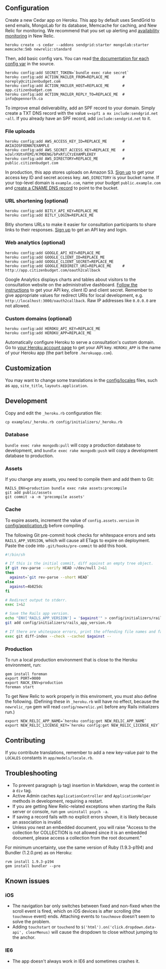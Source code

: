 ## Configuration

Create a new Cedar app on Heroku. This app by default uses SendGrid to send emails, MongoLab for its database, Memcache for caching, and New Relic for monitoring. We recommend that you set up alerting and [availability monitoring](https://newrelic.com/docs/features/availability-monitoring-faq) in New Relic.

    heroku create -s cedar --addons sendgrid:starter mongolab:starter memcache:5mb newrelic:standard

Then, add basic config vars. You can read [the documentation for each config var](https://github.com/opennorth/citizenbudgetapp.com/blob/master/examples/_heroku.rb) in the source.

    heroku config:add SECRET_TOKEN=`bundle exec rake secret`
    heroku config:add ACTION_MAILER_FROM=REPLACE_ME      # noreply@citizenbudget.com
    heroku config:add ACTION_MAILER_HOST=REPLACE_ME      # app.citizenbudget.com
    heroku config:add ACTION_MAILER_REPLY_TO=REPLACE_ME  # info@opennorth.ca

To improve email deliverability, add an SPF record to your domain. Simply create a TXT DNS record with the value `v=spf1 a mx include:sendgrid.net ~all`. If you already have an SPF record, add `include:sendgrid.net` to it.

### File uploads

    heroku config:add AWS_ACCESS_KEY_ID=REPLACE_ME       # AKIAIOSFODNN7EXAMPLE
    heroku config:add AWS_SECRET_ACCESS_KEY=REPLACE_ME   # wJalrXUtnFEMI/K7MDENG/bPxRfiCYzEXAMPLEKEY
    heroku config:add AWS_DIRECTORY=REPLACE_ME           # public.citizenbudget.com

In production, this app stores uploads on Amazon S3. [Sign up](http://aws.amazon.com/s3/) to get your access key ID and secret access key. `AWS_DIRECTORY` is your bucket name. If your top-level domain is `example.com`, name your budget `public.example.com` and [create a CNAME DNS record](http://docs.amazonwebservices.com/AmazonS3/latest/dev/VirtualHosting.html#VirtualHostingCustomURLs) to point to the bucket.

### URL shortening (optional)

    heroku config:add BITLY_API_KEY=REPLACE_ME
    heroku config:add BITLY_LOGIN=REPLACE_ME

Bitly shortens URLs to make it easier for consultation participants to share links to their responses. [Sign up](http://bitly.com/a/your_api_key/) to get an API key and login.

### Web analytics (optional)

    heroku config:add GOOGLE_API_KEY=REPLACE_ME
    heroku config:add GOOGLE_CLIENT_ID=REPLACE_ME
    heroku config:add GOOGLE_CLIENT_SECRET=REPLACE_ME
    heroku config:add GOOGLE_REDIRECT_URI=REPLACE_ME     # http://app.citizenbudget.com/oauth2callback

Google Analytics displays charts and tables about visitors to the consultation website on the administrative dashboard. [Follow the instructions](https://developers.google.com/analytics/resources/tutorials/hello-analytics-api#register_project) to get your API key, client ID and client secret. Remember to give appropriate values for redirect URIs for local development, e.g. `http://localhost:3000/oauth2callback`. Raw IP addresses like `0.0.0.0` are not allowed.

### Custom domains (optional)

    heroku config:add HEROKU_API_KEY=REPLACE_ME
    heroku config:add HEROKU_APP=REPLACE_ME

Automatically configure Heroku to serve a consultation's custom domain. Go to [your Heroku account page](https://api.heroku.com/account) to get your API key. `HEROKU_APP` is the name of your Heroku app (the part before `.herokuapp.com`).

## Customization

You may want to change some translations in the [config/locales](https://github.com/opennorth/citizenbudgetapp.com/tree/master/config/locales) files, such as `app`, `site_title`, `layouts.application`.

## Development

Copy and edit the `_heroku.rb` configuration file:

    cp examples/_heroku.rb config/initializers/_heroku.rb

### Database

`bundle exec rake mongodb:pull` will copy a production database to development, and `bundle exec rake mongodb:push` will copy a development database to production.

### Assets

If you change any assets, you need to compile them and add them to Git:

    RAILS_ENV=production bundle exec rake assets:precompile
    git add public/assets
    git commit -a -m 'precompile assets'

### Cache

To expire assets, increment the value of `config.assets.version` in [config/application.rb](https://github.com/opennorth/citizenbudgetapp.com/blob/master/config/application.rb#L63) before compiling.

The following Git pre-commit hook checks for whitespace errors and sets `RAILS_APP_VERSION`, which will cause all ETags to expire on deployment. Paste the code into `.git/hooks/pre-commit` to add this hook.

```sh
#!/bin/sh

# If this is the initial commit, diff against an empty tree object.
if git rev-parse --verify HEAD >/dev/null 2>&1
then
  against=`git rev-parse --short HEAD`
else
  against=4b825dc
fi

# Redirect output to stderr.
exec 1>&2

# Save the Rails app version.
echo "ENV['RAILS_APP_VERSION'] = '$against'" > config/initializers/rails_app_version.rb
git add config/initializers/rails_app_version.rb

# If there are whitespace errors, print the offending file names and fail.
exec git diff-index --check --cached $against --
```

### Production

To run a local production environment that is close to the Heroku environment, run:

    gem install foreman
    export PORT=9000
    export RACK_ENV=production
    foreman start

To get New Relic to work properly in this enviroment, you must also define the following. (Defining these in `_heroku.rb` will have no effect, because the `newrelic_rpm` gem will read `config/newrelic.yml` before any Rails initializers run.)

    export NEW_RELIC_APP_NAME=`heroku config:get NEW_RELIC_APP_NAME`
    export NEW_RELIC_LICENSE_KEY=`heroku config:get NEW_RELIC_LICENSE_KEY`

## Contributing

If you contribute translations, remember to add a new key-value pair to the `LOCALES` constants in `app/models/locale.rb`.

## Troubleshooting

* To prevent paragraph (`p` tag) insertion in Markdown, wrap the content in a `div` tag.
* Active Admin caches `ApplicationController` and `ApplicationHelper` methods in development, requiring a restart.
* If you are getting New Relic-related exceptions when starting the Rails server or console, run `gem uninstall psych -a`.
* If saving a record fails with no explicit errors shown, it is likely because an association is invalid.
* Unless you nest an embedded document, you will raise "Access to the collection for COLLECTION is not allowed since it is an embedded document, please access a collection from the root document."

For minimum uncertainty, use the same version of Ruby (1.9.3-p194) and Bundler (1.2.0.pre) as on Heroku:

    rvm install 1.9.3-p194
    gem install bundler --pre

## Known issues

### iOS

* The navigation bar only switches between fixed and non-fixed when the scroll event is fired, which on iOS devices is after scrolling (the `touchmove` event) ends. Attaching events to `touchmove` doesn't seem to solve the problem.
* Adding `touchstart` or `touchend` to `$('html').on('click.dropdown.data-api', clearMenus)` will cause the dropdown to close without jumping to the anchor.

### IE6

* The app doesn't always work in IE6 and sometimes crashes it.
